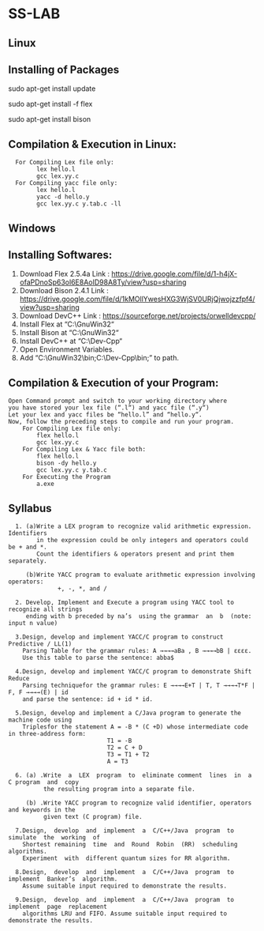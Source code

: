 # SS-LAB


## Linux

Installing of Packages
----------------------
sudo apt-get install update

sudo apt-get install -f flex

sudo apt-get install bison 


Compilation & Execution in Linux:
---------------------------------
      For Compiling Lex file only:
            lex hello.l
            gcc lex.yy.c
      For Compiling yacc file only:
            lex hello.l
            yacc -d hello.y
            gcc lex.yy.c y.tab.c -ll
            
## Windows

Installing Softwares:
---------------------
   1. Download Flex 2.5.4a Link : https://drive.google.com/file/d/1-h4jX-ofaPDnoSp63ol6E8AoID98A8Ty/view?usp=sharing
   2. Download Bison 2.4.1 Link : https://drive.google.com/file/d/1kMOllYwesHXG3WjSV0URjQjwojzzfpf4/view?usp=sharing
   3. Download DevC++      Link : https://sourceforge.net/projects/orwelldevcpp/
   4. Install Flex at “C:\GnuWin32“
   5. Install Bison at “C:\GnuWin32“
   6. Install DevC++ at “C:\Dev-Cpp“
   7. Open Environment Variables.
   8. Add “C:\GnuWin32\bin;C:\Dev-Cpp\bin;” to path.

Compilation & Execution of your Program:
---------------------------------------
    Open Command prompt and switch to your working directory where
    you have stored your lex file (“.l“) and yacc file (“.y“)
    Let your lex and yacc files be “hello.l” and “hello.y“. 
    Now, follow the preceding steps to compile and run your program.
        For Compiling Lex file only:
            flex hello.l
            gcc lex.yy.c
        For Compiling Lex & Yacc file both:
            flex hello.l
            bison -dy hello.y
            gcc lex.yy.c y.tab.c
        For Executing the Program
            a.exe
Syllabus
--------
      1. (a)Write a LEX program to recognize valid arithmetic expression. Identifiers 
            in the expression could be only integers and operators could be + and *.
            Count the identifiers & operators present and print them separately.
         
         (b)Write YACC program to evaluate arithmetic expression involving operators:
                  +, -, *, and /
         
      2. Develop, Implement and Execute a program using YACC tool to recognize all strings
         ending with b preceded by na’s  using the grammar  an  b  (note: input n value)
         
      3.Design, develop and implement YACC/C program to construct Predictive / LL(1) 
        Parsing Table for the grammar rules: A →→→→aBa , B →→→→bB | εεεε. 
        Use this table to parse the sentence: abba$
        
      4.Design, develop and implement YACC/C program to demonstrate Shift Reduce 
        Parsing techniquefor the grammar rules: E →→→→E+T | T, T →→→→T*F | F, F →→→→(E) | id
        and parse the sentence: id + id * id.
        
      5.Design, develop and implement a C/Java program to generate the machine code using
        Triplesfor the statement A = -B * (C +D) whose intermediate code in three-address form: 
                                T1 = -B 
                                T2 = C + D 
                                T3 = T1 + T2 
                                A = T3 
            
      6. (a) .Write  a  LEX  program  to  eliminate comment  lines  in  a C program  and  copy  
              the resulting program into a separate file.
        
         (b) .Write YACC program to recognize valid identifier, operators and keywords in the 
              given text (C program) file.
            
      7.Design,  develop  and  implement  a  C/C++/Java  program  to  simulate  the  working  of 
        Shortest remaining  time  and  Round  Robin  (RR)  scheduling  algorithms.  
        Experiment  with  different quantum sizes for RR algorithm. 
        
      8.Design,  develop  and  implement  a  C/C++/Java  program  to  implement  Banker’s  algorithm.
        Assume suitable input required to demonstrate the results.
        
      9.Design,  develop  and  implement  a  C/C++/Java  program  to  implement  page  replacement 
        algorithms LRU and FIFO. Assume suitable input required to demonstrate the results.
